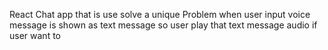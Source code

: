 React Chat app that is use solve a unique Problem
when user input voice message is  shown as text message  so user play that text message audio if user want to 

